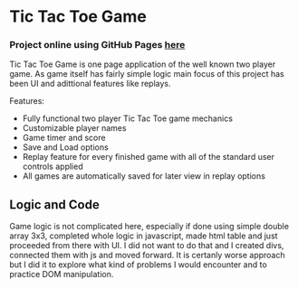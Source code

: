 # Tic Tac Toe Game

### Project online using GitHub Pages [here](https://stefanopuloz.github.io/Tic-Tac-Toe-Game/)

Tic Tac Toe Game is one page application of the well known two player game. As game itself has fairly simple logic main focus of this project has been UI and adittional features like replays.

Features:

- Fully functional two player Tic Tac Toe game mechanics
- Customizable player names
- Game timer and score
- Save and Load options
- Replay feature for every finished game with all of the standard user controls applied
- All games are automatically saved for later view in replay options

## Logic and Code

Game logic is not complicated here, especially if done using simple double array 3x3, completed whole logic in javascript, made html table and just proceeded from there with UI. 
I did not want to do that and I created divs, connected them with js and moved forward. It is certanly worse approach but I did it to explore what kind of problems I would encounter and to practice DOM manipulation.